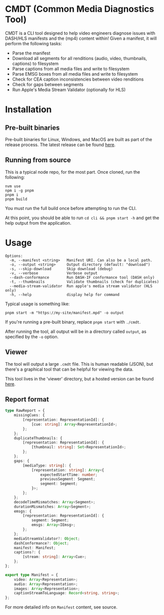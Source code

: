 # CMDT (Common Media Diagnostics Tool)
CMDT is a CLI tool designed to help video engineers diagnose issues with DASH/HLS manifests and the (mp4) content within! Given a manifest, it will perform the following tasks:
- Parse the manifest
- Download all segments for all renditions (audio, video, thumbnails, captions) to filesystem
- Parse captions from all media files and write to filesystem
- Parse EMSG boxes from all media files and write to filesystem
- Check for CEA caption inconsistencies between video renditions
- Check for gaps between segments
- Run Apple's Media Stream Validator (optionally for HLS)

# Installation
## Pre-built binaries
Pre-built binaries for Linux, Windows, and MacOS are built as part of the release process. The latest release can be found [here](https://github.com/NBCUDTC/cmdt/releases/latest).

## Running from source
This is a typical node repo, for the most part. Once cloned, run the following:
```
nvm use
npm i -g pnpm
pnpm i
pnpm build
```

You must run the full build once before attempting to run the CLI.

At this point, you should be able to run `cd cli && pnpm start -h` and get the help output from the application. 

# Usage
```
Options:
  -m, --manifest <string>   Manifest URI. Can also be a local path.
  -o, --output <string>     Output directory (default: "download")
  -s, --skip-download       Skip download (debug)
  -v, --verbose             Verbose output
  --dash-conformance        Run DASH-IF conformance tool (DASH only)
  -t, --thumbnails          Validate thumbnails (check for duplicates)
  --media-stream-validator  Run apple's media stream validator (HLS only)
  -h, --help                display help for command
```

Typical usage is something like:
```
pnpm start -m "https://my-site/manifest.mpd" -o output
```

If you're running a pre-built binary, replace `pnpm start` with `./cmdt`. 

After running the tool, all output will be in a directory called `output`, as specified by the `-o` option.

## Viewer
The tool will output a large `.cmdt` file. This is human readable (JSON), but there's a graphical tool that can be helpful for viewing the data. 

This tool lives in the 'viewer' directory, but a hosted version can be found [here](https://probable-umbrella-9j32v2n.pages.github.io/).

## Report format
```typescript
type RawReport = {
	missingCues: {
		[representation: RepresentationId]: {
			[cue: string]: Array<RepresentationId>;
		};
	};
	duplicateThumbnails: {
		[representation: RepresentationId]: {
			[thumbnail: string]: Set<RepresentationId>;
		};
	};
    gaps: {
        [mediaType: string]: {
            [representation: string]: Array<{
                expectedStartTime: number;
                previousSegment: Segment;
                segment: Segment;
            }>;
        };
    };
	decodeTimeMismatches: Array<Segment>;
    durationMismatches: Array<Segment>;
	emsgs: {
		[representation: RepresentationId]: {
			segment: Segment;
			emsgs: Array<IEmsg>;
		};
	};
    mediaStreamValidator?: Object;
    dashConformance?: Object;
    manifest: Manifest;
    captions?: {
        [stream: string]: Array<Cue>;
    };
};

export type Manifest = {
	video: Array<Representation>;
	audio: Array<Representation>;
	images: Array<Representation>;
	captionStreamToLanguage: Record<string, string>;
};
```

For more detailed info on `Manifest` content, see source. 